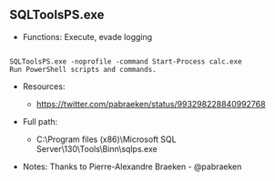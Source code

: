 ## SQLToolsPS.exe
* Functions: Execute, evade logging
```

SQLToolsPS.exe -noprofile -command Start-Process calc.exe
Run PowerShell scripts and commands.
```
   
* Resources:   
  * https://twitter.com/pabraeken/status/993298228840992768
   
* Full path:   
  * C:\Program files (x86)\Microsoft SQL Server\130\Tools\Binn\sqlps.exe
   
* Notes: Thanks to Pierre-Alexandre Braeken - @pabraeken  
   
